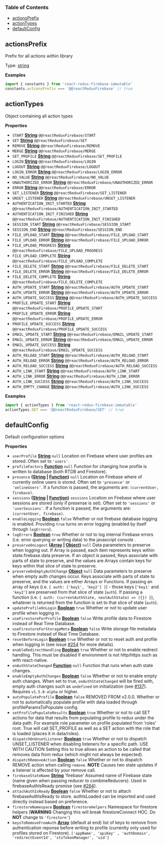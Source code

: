 <!-- Generated by documentation.js. Update this documentation by updating the source code. -->

### Table of Contents

-   [actionsPrefix](#actionsprefix)
-   [actionTypes](#actiontypes)
-   [defaultConfig](#defaultconfig)

## actionsPrefix

Prefix for all actions within library

Type: [string](https://developer.mozilla.org/docs/Web/JavaScript/Reference/Global_Objects/String)

**Examples**

```javascript
import { constants } from 'react-redux-firebase-immutable'
constants.actionsPrefix === '@@reactReduxFirebase' // true
```

## actionTypes

Object containing all action types

**Properties**

-   `START` **[String](https://developer.mozilla.org/docs/Web/JavaScript/Reference/Global_Objects/String)** `@@reactReduxFirebase/START`
-   `SET` **[String](https://developer.mozilla.org/docs/Web/JavaScript/Reference/Global_Objects/String)** `@@reactReduxFirebase/SET`
-   `REMOVE` **[String](https://developer.mozilla.org/docs/Web/JavaScript/Reference/Global_Objects/String)** `@@reactReduxFirebase/REMOVE`
-   `MERGE` **[String](https://developer.mozilla.org/docs/Web/JavaScript/Reference/Global_Objects/String)** `@@reactReduxFirebase/MERGE`
-   `SET_PROFILE` **[String](https://developer.mozilla.org/docs/Web/JavaScript/Reference/Global_Objects/String)** `@@reactReduxFirebase/SET_PROFILE`
-   `LOGIN` **[String](https://developer.mozilla.org/docs/Web/JavaScript/Reference/Global_Objects/String)** `@@reactReduxFirebase/LOGIN`
-   `LOGOUT` **[String](https://developer.mozilla.org/docs/Web/JavaScript/Reference/Global_Objects/String)** `@@reactReduxFirebase/LOGOUT`
-   `LOGIN_ERROR` **[String](https://developer.mozilla.org/docs/Web/JavaScript/Reference/Global_Objects/String)** `@@reactReduxFirebase/LOGIN_ERROR`
-   `NO_VALUE` **[String](https://developer.mozilla.org/docs/Web/JavaScript/Reference/Global_Objects/String)** `@@reactReduxFirebase/NO_VALUE`
-   `UNAUTHORIZED_ERROR` **[String](https://developer.mozilla.org/docs/Web/JavaScript/Reference/Global_Objects/String)** `@@reactReduxFirebase/UNAUTHORIZED_ERROR`
-   `ERROR` **[String](https://developer.mozilla.org/docs/Web/JavaScript/Reference/Global_Objects/String)** `@@reactReduxFirebase/ERROR`
-   `SET_LISTENER` **[String](https://developer.mozilla.org/docs/Web/JavaScript/Reference/Global_Objects/String)** `@@reactReduxFirebase/SET_LISTENER`
-   `UNSET_LISTENER` **[String](https://developer.mozilla.org/docs/Web/JavaScript/Reference/Global_Objects/String)** `@@reactReduxFirebase/UNSET_LISTENER`
-   `AUTHENTICATION_INIT_STARTED` **[String](https://developer.mozilla.org/docs/Web/JavaScript/Reference/Global_Objects/String)** `@@reactReduxFirebase/AUTHENTICATION_INIT_STARTED`
-   `AUTHENTICATION_INIT_FINISHED` **[String](https://developer.mozilla.org/docs/Web/JavaScript/Reference/Global_Objects/String)** `@@reactReduxFirebase/AUTHENTICATION_INIT_FINISHED`
-   `SESSION_START` **[String](https://developer.mozilla.org/docs/Web/JavaScript/Reference/Global_Objects/String)** `@@reactReduxFirebase/SESSION_START`
-   `SESSION_END` **[String](https://developer.mozilla.org/docs/Web/JavaScript/Reference/Global_Objects/String)** `@@reactReduxFirebase/SESSION_END`
-   `FILE_UPLOAD_START` **[String](https://developer.mozilla.org/docs/Web/JavaScript/Reference/Global_Objects/String)** `@@reactReduxFirebase/FILE_UPLOAD_START`
-   `FILE_UPLOAD_ERROR` **[String](https://developer.mozilla.org/docs/Web/JavaScript/Reference/Global_Objects/String)** `@@reactReduxFirebase/FILE_UPLOAD_ERROR`
-   `FILE_UPLOAD_PROGRESS` **[String](https://developer.mozilla.org/docs/Web/JavaScript/Reference/Global_Objects/String)** `@@reactReduxFirebase/FILE_UPLOAD_PROGRESS`
-   `FILE_UPLOAD_COMPLETE` **[String](https://developer.mozilla.org/docs/Web/JavaScript/Reference/Global_Objects/String)** `@@reactReduxFirebase/FILE_UPLOAD_COMPLETE`
-   `FILE_DELETE_START` **[String](https://developer.mozilla.org/docs/Web/JavaScript/Reference/Global_Objects/String)** `@@reactReduxFirebase/FILE_DELETE_START`
-   `FILE_DELETE_ERROR` **[String](https://developer.mozilla.org/docs/Web/JavaScript/Reference/Global_Objects/String)** `@@reactReduxFirebase/FILE_DELETE_ERROR`
-   `FILE_DELETE_COMPLETE` **[String](https://developer.mozilla.org/docs/Web/JavaScript/Reference/Global_Objects/String)** `@@reactReduxFirebase/FILE_DELETE_COMPLETE`
-   `AUTH_UPDATE_START` **[String](https://developer.mozilla.org/docs/Web/JavaScript/Reference/Global_Objects/String)** `@@reactReduxFirebase/AUTH_UPDATE_START`
-   `AUTH_UPDATE_ERROR` **[String](https://developer.mozilla.org/docs/Web/JavaScript/Reference/Global_Objects/String)** `@@reactReduxFirebase/AUTH_UPDATE_ERROR`
-   `AUTH_UPDATE_SUCCESS` **[String](https://developer.mozilla.org/docs/Web/JavaScript/Reference/Global_Objects/String)** `@@reactReduxFirebase/AUTH_UPDATE_SUCCESS`
-   `PROFILE_UPDATE_START` **[String](https://developer.mozilla.org/docs/Web/JavaScript/Reference/Global_Objects/String)** `@@reactReduxFirebase/PROFILE_UPDATE_START`
-   `PROFILE_UPDATE_ERROR` **[String](https://developer.mozilla.org/docs/Web/JavaScript/Reference/Global_Objects/String)** `@@reactReduxFirebase/PROFILE_UPDATE_ERROR`
-   `PROFILE_UPDATE_SUCCESS` **[String](https://developer.mozilla.org/docs/Web/JavaScript/Reference/Global_Objects/String)** `@@reactReduxFirebase/PROFILE_UPDATE_SUCCESS`
-   `EMAIL_UPDATE_START` **[String](https://developer.mozilla.org/docs/Web/JavaScript/Reference/Global_Objects/String)** `@@reactReduxFirebase/EMAIL_UPDATE_START`
-   `EMAIL_UPDATE_ERROR` **[String](https://developer.mozilla.org/docs/Web/JavaScript/Reference/Global_Objects/String)** `@@reactReduxFirebase/EMAIL_UPDATE_ERROR`
-   `EMAIL_UPDATE_SUCCESS` **[String](https://developer.mozilla.org/docs/Web/JavaScript/Reference/Global_Objects/String)** `@@reactReduxFirebase/EMAIL_UPDATE_SUCCESS`
-   `AUTH_RELOAD_START` **[String](https://developer.mozilla.org/docs/Web/JavaScript/Reference/Global_Objects/String)** `@@reactReduxFirebase/AUTH_RELOAD_START`
-   `AUTH_RELOAD_ERROR` **[String](https://developer.mozilla.org/docs/Web/JavaScript/Reference/Global_Objects/String)** `@@reactReduxFirebase/AUTH_RELOAD_ERROR`
-   `AUTH_RELOAD_SUCCESS` **[String](https://developer.mozilla.org/docs/Web/JavaScript/Reference/Global_Objects/String)** `@@reactReduxFirebase/AUTH_RELOAD_SUCCESS`
-   `AUTH_LINK_START` **[String](https://developer.mozilla.org/docs/Web/JavaScript/Reference/Global_Objects/String)** `@@reactReduxFirebase/AUTH_LINK_START`
-   `AUTH_LINK_ERROR` **[String](https://developer.mozilla.org/docs/Web/JavaScript/Reference/Global_Objects/String)** `@@reactReduxFirebase/AUTH_LINK_ERROR`
-   `AUTH_LINK_SUCCESS` **[String](https://developer.mozilla.org/docs/Web/JavaScript/Reference/Global_Objects/String)** `@@reactReduxFirebase/AUTH_LINK_SUCCESS`
-   `AUTH_EMPTY_CHANGE` **[String](https://developer.mozilla.org/docs/Web/JavaScript/Reference/Global_Objects/String)** `@@reactReduxFirebase/AUTH_LINK_SUCCESS`

**Examples**

```javascript
import { actionTypes } from 'react-redux-firebase-immutable'
actionTypes.SET === '@@reactReduxFirebase/SET' // true
```

## defaultConfig

Default configuration options

**Properties**

-   `userProfile` **[String](https://developer.mozilla.org/docs/Web/JavaScript/Reference/Global_Objects/String)** `null` Location on Firebase where user
    profiles are stored. Often set to `'users'`.
-   `profileFactory` **[Function](https://developer.mozilla.org/docs/Web/JavaScript/Reference/Statements/function)** `null` Function for changing how profile is written
    to database (both RTDB and Firestore).
-   `presence` **([String](https://developer.mozilla.org/docs/Web/JavaScript/Reference/Global_Objects/String) \| [Function](https://developer.mozilla.org/docs/Web/JavaScript/Reference/Statements/function))** `null` Location on Firebase where of currently
    online users is stored. Often set to `'presence'` or `'onlineUsers'`. If a function
    is passed, the arguments are: `(currentUser, firebase)`.
-   `sessions` **([String](https://developer.mozilla.org/docs/Web/JavaScript/Reference/Global_Objects/String) \| [Function](https://developer.mozilla.org/docs/Web/JavaScript/Reference/Statements/function))** `sessions` Location on Firebase where user
    sessions are stored (only if presense is set). Often set to `'sessions'` or
    `'userSessions'`. If a function is passed, the arguments are: `(currentUser, firebase)`.
-   `enableLogging` **[Boolean](https://developer.mozilla.org/docs/Web/JavaScript/Reference/Global_Objects/Boolean)** `false` Whether or not firebase
    database logging is enabled. Providing `true` turns on error logging
    (enabled by itself through `logErrors`).
-   `logErrors` **[Boolean](https://developer.mozilla.org/docs/Web/JavaScript/Reference/Global_Objects/Boolean)** `true` Whether or not to log internal
    Firebase errors (i.e. error querying or writing data) to the javascript
    console .
-   `preserveOnLogout` **([Array](https://developer.mozilla.org/docs/Web/JavaScript/Reference/Global_Objects/Array) \| [Object](https://developer.mozilla.org/docs/Web/JavaScript/Reference/Global_Objects/Object))** `null` Data parameters to
    preserve when logging out. If Array is passed, each item represents keys
    within state.firebase.data preserve. If an object is passed, Keys associate
    with parts of state to preserve, and the values are Arrays contain keys
    for keys within that slice of state to preserve.
-   `preserveOnEmptyAuthChange` **[Object](https://developer.mozilla.org/docs/Web/JavaScript/Reference/Global_Objects/Object)** `null` Data parameters to
    preserve when empty auth changes occur. Keys associate with parts of state
    to preserve, and the values are either Arrays or Functions. If passing an
    array of keys (i.e. `{ auth: ['key1', 'key2'] }`) - those keys (`'key1'` and
    `'key2'`) are preserved from that slice of state (`auth`). If passing a
    function (i.e. `{ auth: (currentAuthState, nextAuthState) => ({}) }`),
    whatever is returned from the function is set to that slice of state (`auth`).
-   `updateProfileOnLogin` **[Boolean](https://developer.mozilla.org/docs/Web/JavaScript/Reference/Global_Objects/Boolean)** `true` Whether or not to update
    user profile when logging in.
-   `useFirestoreForProfile` **[Boolean](https://developer.mozilla.org/docs/Web/JavaScript/Reference/Global_Objects/Boolean)** `false` Write profile
    data to Firestore instead of Real Time Database.
-   `useFirestoreForStorageMeta` **[Boolean](https://developer.mozilla.org/docs/Web/JavaScript/Reference/Global_Objects/Boolean)** `false` Write storage
    file metadata to Firestore instead of Real Time Database.
-   `resetBeforeLogin` **[Boolean](https://developer.mozilla.org/docs/Web/JavaScript/Reference/Global_Objects/Boolean)** `true` Whether or not to reset auth
    and profile when logging in (see issue
    [#254](https://github.com/nader2560/react-redux-firebase/issues/254)
    for more details).
-   `enableRedirectHandling` **[Boolean](https://developer.mozilla.org/docs/Web/JavaScript/Reference/Global_Objects/Boolean)** `true` Whether or not to enable
    redirect handling. This must be disabled if environment is not http/https
    such as with react-native.
-   `onAuthStateChanged` **[Function](https://developer.mozilla.org/docs/Web/JavaScript/Reference/Statements/function)** `null` Function that runs when
    auth state changes.
-   `enableEmptyAuthChanges` **[Boolean](https://developer.mozilla.org/docs/Web/JavaScript/Reference/Global_Objects/Boolean)** `false` Whether or not to enable
    empty auth changes. When set to true, `onAuthStateChanged` will be fired with,
    empty auth changes such as `undefined` on initialization
    (see [#137](https://github.com/nader2560/react-redux-firebase/issues/137)).
    Requires `v1.5.0-alpha` or higher.
-   `autoPopulateProfile` **[Boolean](https://developer.mozilla.org/docs/Web/JavaScript/Reference/Global_Objects/Boolean)** `false` REMOVED FROM v2.0.0.
    Whether or not to automatically populate profile with data loaded through
    profileParamsToPopulate config.
-   `setProfilePopulateResults` **[Boolean](https://developer.mozilla.org/docs/Web/JavaScript/Reference/Global_Objects/Boolean)** `true` Whether or not to
    call SET actions for data that results from populating profile to redux under
    the data path. For example role parameter on profile populated from 'roles'
    root. True will call SET_PROFILE as well as a SET action with the role that
    is loaded (places it in data/roles).
-   `dispatchOnUnsetListener` **[Boolean](https://developer.mozilla.org/docs/Web/JavaScript/Reference/Global_Objects/Boolean)** `true` Whether or not to
    dispatch UNSET_LISTENER when disabling listeners for a specific path. USE WITH CAUTION
    Setting this to true allows an action to be called that removes data
    from redux (which might not always be expected).
-   `dispatchRemoveAction` **[Boolean](https://developer.mozilla.org/docs/Web/JavaScript/Reference/Global_Objects/Boolean)** `false` Whether or not to
    dispatch REMOVE action when calling `remove`. **NOTE** Causes two state
    updates if a listener is affected by your remove call.
-   `firebaseStateName` **[String](https://developer.mozilla.org/docs/Web/JavaScript/Reference/Global_Objects/String)** 'firebase' Assumed name of Firebase
    state (name given when passing reducer to combineReducers). Used in
    firebaseAuthIsReady promise (see
    [#264](https://github.com/nader2560/react-redux-firebase/issues/264)).
-   `attachAuthIsReady` **[Boolean](https://developer.mozilla.org/docs/Web/JavaScript/Reference/Global_Objects/Boolean)** `false` Whether or not to attach
    firebaseAuthIsReady to store. authIsLoaded can be imported and used
    directly instead based on preference.
-   `firestoreNamespace` **[Boolean](https://developer.mozilla.org/docs/Web/JavaScript/Reference/Global_Objects/Boolean)** `firestoreHelpers` Namespace for
    firestore helpers (**WARNING** Changing this will break firestoreConnect HOC.
    Do **NOT** change to `'firestore'`)
-   `keysToRemoveFromAuth` **[Array](https://developer.mozilla.org/docs/Web/JavaScript/Reference/Global_Objects/Array)** (default at end)
    list of keys to remove from authentication reponse before writing to profile
    (currenlty only used for profiles stored on Firestore). `['appName', 'apiKey'
    , 'authDomain', 'redirectEventId', 'stsTokenManager', 'uid']`
